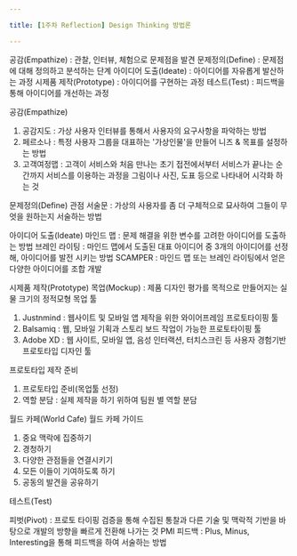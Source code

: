 ```yaml
---

title: [1주차 Reflection] Design Thinking 방법론

---
```


공감(Empathize) : 관찰, 인터뷰, 체험으로 문제점을 발견
문제정의(Define) : 문제점에 대해 정의하고 분석하는 단계
아이디어 도출(Ideate) : 아이디어를 자유롭게 발산하는 과정
시제품 제작(Prototype) : 아이디어를 구현하는 과정
테스트(Test) : 피드백을 통해 아이디어를 개선하는 과정

공감(Empathize)
1) 공감지도 : 가상 사용자 인터뷰를 통해서 사용자의 요구사항을 파악하는 방법
2) 페르소나 : 특정 사용자 그룹을 대표하는 '가상인물'을 만들어 니즈 & 목표를 설정하는 방법
3) 고객여정맵 : 고객이 서비스와 처음 만나는 초기 접전에서부터 서비스가 끝나는 순간까지 서비스를 이용하는 과정을 그림이나 사진, 도표 등으로 나타내어 시각화 하는 것

문제정의(Define)
관점 서술문 : 가상의 사용자를 좀 더 구체적으로 묘사하여 그들이 무엇을 원하는지 서술하는 방법

아이디어 도출(Ideate)
마인드 맵 : 문제 해결을 위한 변수를 고려한 아이디어를 도출하는 방법
브레인 라이팅 : 마인드 맵에서 도출된 대표 아이디어 중 3개의 아이디어를 선정 해, 아이디어를 발전 시키는 방법
SCAMPER : 마인드 맵 또는 브레인 라이팅에서 얻은 다양한 아이디어를 조합 개발

시제품 제작(Prototype)
목업(Mockup) : 제품 디자인 평가를 목적으로 만들어지는 실물 크기의 정적모형
목업 툴
1) Justnmind : 웹사이트 및 모바일 앱 제작을 위한 와이어프레임 프로토타이핑 툴
2) Balsamiq : 웹, 모바일 기획과 스토리 보드 작업이 가능한 프로토타이핑 툴
3) Adobe XD : 웹 사이트, 모바일 앱, 음성 인터랙션, 터치스크린 등 사용자 경험기반 프로토타입 디자인 툴

프로토타입 제작 준비
1) 프로토타입 준비(목업툴 선정)
2) 역할 분담 : 실제 제작을 하기 위하여 팀원 별 역할 분담

월드 카페(World Cafe)
월드 카페 가이드
1) 중요 맥락에 집중하기
2) 경청하기
3) 다양한 관점들을 연결시키기
4) 모든 이들이 기여하도록 하기
5) 공동의 발견을 공유하기


테스트(Test)

피벗(Pivot) : 프로토 타이핑 검증을 통해 수집된 통찰과 다른 기술 및 맥락적 기반을 바탕으로 개발의 방향을 빠르게 전환해 나가는 것
PMI 피드백 : Plus, Minus, Interesting을 통해 피드백을 하여 서술하는 방법
